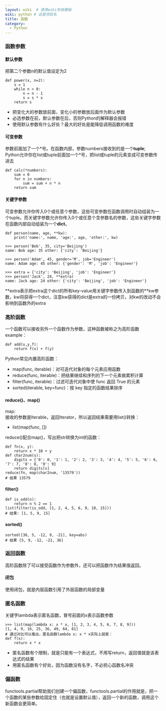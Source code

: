 ```yaml
---
layout: wiki  # 使用wiki布局模板
wiki: python # 这是项目名
title: 函数
category:
  - Python
---
```


### 函数参数

#### 默认参数
把第二个参数n的默认值设定为2
```
def power(x, n=2):
    s = 1
    while n > 0:
        n = n - 1
        s = s * x
    return s
```
- 把变化大的参数放前面，变化小的参数放后面作为默认参数
- 必选参数在前，默认参数在后，否则Python的解释器会报错
- 使用默认参数有什么好处？最大的好处是能降低调用函数的难度

#### 可变参数
参数前面加了一个\*号。在函数内部，参数numbers接收到的是一个**tuple**;  
Python允许你在list或tuple前面加一个\*号，把list或tuple的元素变成可变参数传进去  
```
def calc(*numbers):
    sum = 0
    for n in numbers:
        sum = sum + n * n
    return sum
```

#### 关键字参数
可变参数允许你传入0个或任意个参数，这些可变参数在函数调用时自动组装为一个tuple。而关键字参数允许你传入0个或任意个含参数名的参数，这些关键字参数在函数内部自动组装为一个**dict**。
```
def person(name, age, **kw):
    print('name:', name, 'age:', age, 'other:', kw)

>>> person('Bob', 35, city='Beijing')
name: Bob age: 35 other: {'city': 'Beijing'}

>>> person('Adam', 45, gender='M', job='Engineer')
name: Adam age: 45 other: {'gender': 'M', 'job': 'Engineer'}

>>> extra = {'city': 'Beijing', 'job': 'Engineer'}
>>> person('Jack', 24, **extra)
name: Jack age: 24 other: {'city': 'Beijing', 'job': 'Engineer'}

```
\**extra表示把extra这个dict的所有key-value用关键字参数传入到函数的\**kw参数，kw将获得一个dict，注意kw获得的dict是extra的一份拷贝，对kw的改动不会影响到函数外的extra



### 高阶函数
一个函数可以接收另外一个函数作为参数，这种函数被称之为高阶函数
example：
```
def add(x,y,f):
    return f(x) + f(y)
```

Python常见内置高阶函数：

- map(func, iterable)：对可迭代对象的每个元素应用函数
- reduce(func, iterable)：把结果继续和序列的下一个元素做累积计算
- filter(func, iterable)：过滤可迭代对象中使 func 返回 True 的元素
- sorted(iterable, key=func)：按 key 指定的函数结果排序

#### reduce()、map()
map:  
接收的参数是Iterable，返回Iterator，所以返回结果需要用list()转换：
- list(map(func, [])  

reduce()配合map()，写出把str转换为int的函数：
```
def fn(x, y):
    return x * 10 + y
def char2num(s):
    digits = {'0': 0, '1': 1, '2': 2, '3': 3, '4': 4, '5': 5, '6': 6, '7': 7, '8': 8, '9': 9}
    return digits[s]
reduce(fn, map(char2num, '13579'))
# 结果 13579
```
#### filter() 
```
def is_odd(n):
    return n % 2 == 1
list(filter(is_odd, [1, 2, 4, 5, 6, 9, 10, 15]))
# 结果: [1, 5, 9, 15]
```
#### sorted() 
```
sorted([36, 5, -12, 9, -21], key=abs)
# 结果 [5, 9, -12, -21, 36]
```

### 返回函数
高阶函数除了可以接受函数作为参数外，还可以把函数作为结果值返回。

#### 闭包
使用闭包，就是内层函数引用了外层函数的局部变量

### 匿名函数
关键字lambda表示匿名函数，冒号前面的x表示函数参数
```
>>> list(map(lambda x: x * x, [1, 2, 3, 4, 5, 6, 7, 8, 9]))
[1, 4, 9, 16, 25, 36, 49, 64, 81]
# 通过对比可以看出，匿名函数lambda x: x * x实际上就是：
def f(x):
    return x * x
```
- 匿名函数有个限制，就是只能有一个表达式，不用写return，返回值就是该表达式的结果
- 用匿名函数有个好处，因为函数没有名字，不必担心函数名冲突

### 偏函数
functools.partial帮助我们创建一个偏函数，functools.partial的作用就是，把一个函数的某些参数给固定住（也就是设置默认值），返回一个新的函数，调用这个新函数会更简单。